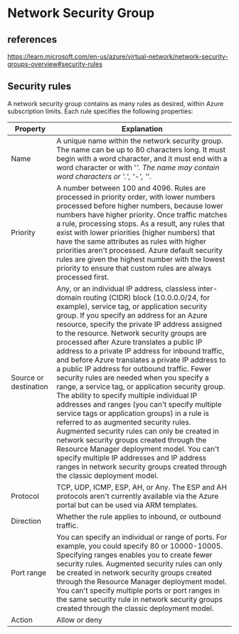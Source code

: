 # Network Security Group

## references

<https://learn.microsoft.com/en-us/azure/virtual-network/network-security-groups-overview#security-rules>

## Security rules

A network security group contains as many rules as desired, within Azure subscription limits. Each rule specifies the following properties:

| Property              | Explanation                                                                                                                                                                                                                                                                                                                                                                                                                                                                                                                                                                                                                                                                                                                                                                                                                                                                                                                                                                                                                                                        |
|-----------------------|--------------------------------------------------------------------------------------------------------------------------------------------------------------------------------------------------------------------------------------------------------------------------------------------------------------------------------------------------------------------------------------------------------------------------------------------------------------------------------------------------------------------------------------------------------------------------------------------------------------------------------------------------------------------------------------------------------------------------------------------------------------------------------------------------------------------------------------------------------------------------------------------------------------------------------------------------------------------------------------------------------------------------------------------------------------------|
| Name                  | A unique name within the network security group. The name can be up to 80 characters long. It must begin with a word character, and it must end with a word character or with '_'. The name may contain word characters or '.', '-', '_'.                                                                                                                                                                                                                                                                                                                                                                                                                                                                                                                                                                                                                                                                                                                                                                                                                          |
| Priority              | A number between 100 and 4096. Rules are processed in priority order, with lower numbers processed before higher numbers, because lower numbers have higher priority. Once traffic matches a rule, processing stops. As a result, any rules that exist with lower priorities (higher numbers) that have the same attributes as rules with higher priorities aren't processed. Azure default security rules are given the highest number with the lowest priority to ensure that custom rules are always processed first.                                                                                                                                                                                                                                                                                                                                                                                                                                                                                                                                           |
| Source or destination | Any, or an individual IP address, classless inter-domain routing (CIDR) block (10.0.0.0/24, for example), service tag, or application security group. If you specify an address for an Azure resource, specify the private IP address assigned to the resource. Network security groups are processed after Azure translates a public IP address to a private IP address for inbound traffic, and before Azure translates a private IP address to a public IP address for outbound traffic. Fewer security rules are needed when you specify a range, a service tag, or application security group. The ability to specify multiple individual IP addresses and ranges (you can't specify multiple service tags or application groups) in a rule is referred to as augmented security rules. Augmented security rules can only be created in network security groups created through the Resource Manager deployment model. You can't specify multiple IP addresses and IP address ranges in network security groups created through the classic deployment model. |
| Protocol              | TCP, UDP, ICMP, ESP, AH, or Any. The ESP and AH protocols aren't currently available via the Azure portal but can be used via ARM templates.                                                                                                                                                                                                                                                                                                                                                                                                                                                                                                                                                                                                                                                                                                                                                                                                                                                                                                                       |
| Direction             | Whether the rule applies to inbound, or outbound traffic.                                                                                                                                                                                                                                                                                                                                                                                                                                                                                                                                                                                                                                                                                                                                                                                                                                                                                                                                                                                                          |
| Port range            | You can specify an individual or range of ports. For example, you could specify 80 or 10000-10005. Specifying ranges enables you to create fewer security rules. Augmented security rules can only be created in network security groups created through the Resource Manager deployment model. You can't specify multiple ports or port ranges in the same security rule in network security groups created through the classic deployment model.                                                                                                                                                                                                                                                                                                                                                                                                                                                                                                                                                                                                                 |
| Action                | Allow or deny                                                                                                                                                                                                                                                                                                                                                                                                                                                                                                                                                                                                                                                                                                                                                                                                                                                                                                                                                                                                                                                      |
